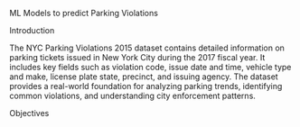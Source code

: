 ML Models to predict Parking Violations

Introduction

The NYC Parking Violations 2015 dataset contains detailed information on parking tickets issued in New York City during the 2017 fiscal year. It includes key fields such as violation code, issue date and time, vehicle type and make, license plate state, precinct, and issuing agency.
The dataset provides a real-world foundation for analyzing parking trends, identifying common violations, and understanding city enforcement patterns.

Objectives




